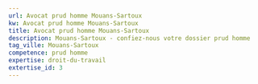 ```yaml
---
url: Avocat prud homme Mouans-Sartoux
kw: Avocat prud homme Mouans-Sartoux
title: Avocat prud homme Mouans-Sartoux
description: Mouans-Sartoux - confiez-nous votre dossier prud homme
tag_ville: Mouans-Sartoux
competence: prud homme
expertise: droit-du-travail
extertise_id: 3
---
```

